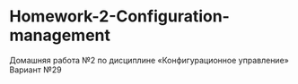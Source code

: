 # Homework-2-Configuration-management
Домашняя работа №2 по дисциплине «Конфигурационное управление» Вариант №29
